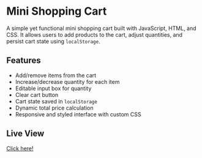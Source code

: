 # Mini Shopping Cart

A simple yet functional mini shopping cart built with JavaScript, HTML, and CSS. It allows users to add products to the cart, adjust quantities, and persist cart state using `localStorage`.

## Features

- Add/remove items from the cart
- Increase/decrease quantity for each item
- Editable input box for quantity
- Clear cart button
- Cart state saved in `localStorage`
- Dynamic total price calculation
- Responsive and styled interface with custom CSS

## Live View
[Click here!](https://skylaryhu.github.io/mini-shopping-cart/)

